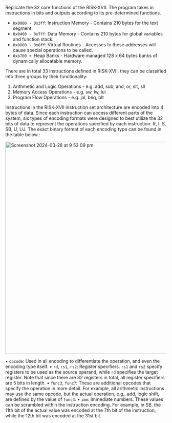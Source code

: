 Replicate the 32 core functions of the RISK-XVII. The program takes in instructions in bits and outputs according to its pre-determined functions.

- `0x0000 - 0x3ff`: Instruction Memory - Contains 210 bytes for the text segment.
- `0x0400 - 0x7ff`: Data Memory - Contains 210 bytes for global variables and function stack.
- `0x0800 - 0x8ff`: Virtual Routines - Accesses to these addresses will cause special operations to be called.
- `0xb700 +`: Heap Banks - Hardware managed 128 x 64 bytes banks of dynamically allocatable memory.


There are in total 33 instructions defined in RISK-XVII, they can be classified into three groups by their functionality:
1. Arithmetic and Logic Operations - e.g. add, sub, and, or, slt, sll
2. Memory Access Operations - e.g. sw, lw, lui
3. Program Flow Operations - e.g. jal, beq, blt

Instructions in the RISK-XVII instruction set architecture are encoded into 4 bytes of data. Since each instruction can access different parts of the system, six types of encoding formats were designed to best utilize the 32 bits of data to represent the operations specified by each instruction: R, I, S, SB, U, UJ. The exact binary format of each encoding type can be found in the table below.:

<img width="660" alt="Screenshot 2024-03-28 at 9 53 09 pm" src="https://github.com/KimberlieFu/VM_RiskXVII/assets/89679326/73b42524-cce9-4804-a7ce-b819845a378b">

• `opcode`: Used in all encoding to differentiate the operation, and even the encoding type itself.
• `rd`, `rs1`, `rs2`: Register specifiers. `rs1` and `rs2` specify registers to be used as the source operand, while `rd` specifies the target register. Note that since there are 32 registers in total, all register specifiers are 5 bits in length.
• `func3`, `func7`: These are additional opcodes that specify the operation in more detail. For example, all arithmetic instructions may use the same opcode, but the actual operation, e.g., add, logic shift, are defined by the value of `func3`.
• `imm`: Immediate numbers. These values can be scrambled within the instruction encoding. For example, in SB, the 11th bit of the actual value was encoded at the 7th bit of the instruction, while the 12th bit was encoded at the 31st bit.
